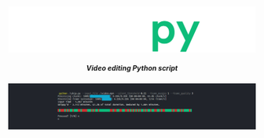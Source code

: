 <div align='center'>
  <img src="assets/skippy.png">
  <h5>Video editing Python script</h5>
</div>






<div align='center'>
  <img src="assets/skippy-test.png">
</div>
